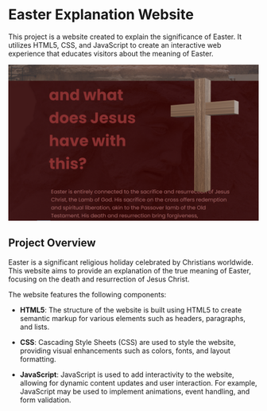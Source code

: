 # Easter Explanation Website

This project is a website created to explain the significance of Easter. It utilizes HTML5, CSS, and JavaScript to create an interactive web experience that educates visitors about the meaning of Easter.

![Easter Bunny](./assets/project.png "Project")

## Project Overview

Easter is a significant religious holiday celebrated by Christians worldwide. This website aims to provide an explanation of the true meaning of Easter, focusing on the death and resurrection of Jesus Christ.

The website features the following components:

- **HTML5**: The structure of the website is built using HTML5 to create semantic markup for various elements such as headers, paragraphs, and lists.

- **CSS**: Cascading Style Sheets (CSS) are used to style the website, providing visual enhancements such as colors, fonts, and layout formatting.

- **JavaScript**: JavaScript is used to add interactivity to the website, allowing for dynamic content updates and user interaction. For example, JavaScript may be used to implement animations, event handling, and form validation.




